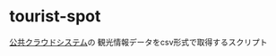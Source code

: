 # tourist-spot

[公共クラウドシステム](https://www.chiikinogennki.soumu.go.jp/k-cloud-api/)の
観光情報データをcsv形式で取得するスクリプト

